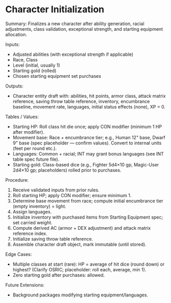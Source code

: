 # Character Initialization

Summary: Finalizes a new character after ability generation, racial adjustments, class validation, exceptional strength, and starting equipment allocation.

Inputs:
- Adjusted abilities (with exceptional strength if applicable)
- Race, Class
- Level (initial, usually 1)
- Starting gold (rolled)
- Chosen starting equipment set purchases

Outputs:
- Character entity draft with: abilities, hit points, armor class, attack matrix reference, saving throw table reference, inventory, encumbrance baseline, movement rate, languages, initial status effects (none), XP = 0.

Tables / Values:
- Starting HP: Roll class hit die once; apply CON modifier (minimum 1 HP after modifier).
- Movement base: Race + encumbrance tier; e.g., Human 12" base, Dwarf 9" base (spec placeholder — confirm values). Convert to internal units (feet per round etc.).
- Languages: Common + racial; INT may grant bonus languages (see INT table spec future file).
- Starting gold: Class-based dice (e.g., Fighter 5d4×10 gp, Magic-User 2d4×10 gp; placeholders) rolled prior to purchases.

Procedure:
1. Receive validated inputs from prior rules.
2. Roll starting HP; apply CON modifier; ensure minimum 1.
3. Determine base movement from race; compute initial encumbrance tier (empty inventory) = light.
4. Assign languages.
5. Initialize inventory with purchased items from Starting Equipment spec; set carried weight.
6. Compute derived AC (armor + DEX adjustment) and attack matrix reference index.
7. Initialize saving throw table reference.
8. Assemble character draft object, mark immutable (until stored).

Edge Cases:
- Multiple classes at start (rare): HP = average of hit dice (round down) or highest? (Clarify OSRIC; placeholder: roll each, average, min 1).
- Zero starting gold after purchases: allowed.

Future Extensions:
- Background packages modifying starting equipment/languages.

